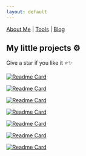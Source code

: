 ```yaml
---
layout: default
---
```


[About Me](./) | [Tools](https://tools.scp1337.com) | [Blog](https://blog.scp1337.com)

## My little projects ⚙️

Give a star if you like it ⭐✨

[![Readme Card](https://github-readme-stats.vercel.app/api/pin/?username=scp1337&theme=buefy&repo=Doginer)](https://github.com/scp1337/Doginer)

[![Readme Card](https://github-readme-stats.vercel.app/api/pin/?username=scp1337&theme=buefy&repo=BotFucek)](https://github.com/scp1337/BotFucek)

[![Readme Card](https://github-readme-stats.vercel.app/api/pin/?username=scp1337&theme=buefy&repo=AutoSnakeGame)](https://github.com/scp1337/AutoSnakeGame)

[![Readme Card](https://github-readme-stats.vercel.app/api/pin/?username=scp1337&theme=buefy&repo=PrivmyFile)](https://github.com/scp1337/PrivmyFile)

[![Readme Card](https://github-readme-stats.vercel.app/api/pin/?username=scp1337&theme=buefy&repo=MathQuiz)](https://github.com/scp1337/MathQuiz)

[![Readme Card](https://github-readme-stats.vercel.app/api/pin/?username=scp1337&theme=buefy&repo=Qur-an)](https://github.com/scp1337/Qur-an)

[![Readme Card](https://github-readme-stats.vercel.app/api/pin/?username=scp1337&theme=buefy&repo=siakad-absen-notify)](https://github.com/scp1337/siakad-absen-notify)
